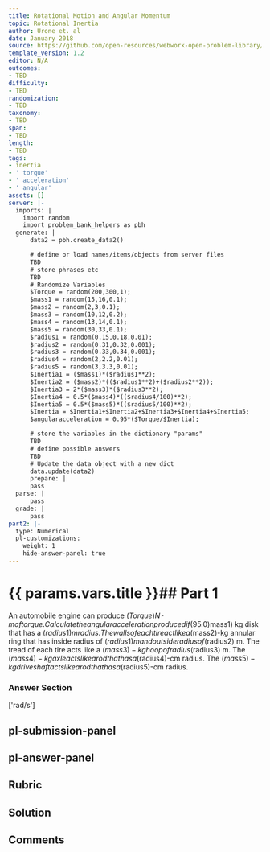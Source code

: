 ```yaml
---
title: Rotational Motion and Angular Momentum
topic: Rotational Inertia
author: Urone et. al
date: January 2018
source: https://github.com/open-resources/webwork-open-problem-library/tree/master/Contrib/BrockPhysics/College_Physics_Urone/10.Rotational_Motion_and_Angular_Momentum/10-03.Rotational_Inertia/NU_U17_10_03_008.pg
template_version: 1.2
editor: N/A
outcomes:
- TBD
difficulty:
- TBD
randomization:
- TBD
taxonomy:
- TBD
span:
- TBD
length:
- TBD
tags:
- inertia
- ' torque'
- ' acceleration'
- ' angular'
assets: []
server: |-
  imports: |
    import random
    import problem_bank_helpers as pbh
  generate: |
      data2 = pbh.create_data2()

      # define or load names/items/objects from server files
      TBD
      # store phrases etc
      TBD
      # Randomize Variables
      $Torque = random(200,300,1);
      $mass1 = random(15,16,0.1);
      $mass2 = random(2,3,0.1);
      $mass3 = random(10,12,0.2);
      $mass4 = random(13,14,0.1);
      $mass5 = random(30,33,0.1);
      $radius1 = random(0.15,0.18,0.01);
      $radius2 = random(0.31,0.32,0.001);
      $radius3 = random(0.33,0.34,0.001);
      $radius4 = random(2,2.2,0.01);
      $radius5 = random(3,3.3,0.01);
      $Inertia1 = ($mass1)*($radius1**2);
      $Inertia2 = ($mass2)*(($radius1**2)+($radius2**2));
      $Inertia3 = 2*($mass3)*($radius3**2);
      $Inertia4 = 0.5*($mass4)*(($radius4/100)**2);
      $Inertia5 = 0.5*($mass5)*(($radius5/100)**2);
      $Inertia = $Inertia1+$Inertia2+$Inertia3+$Inertia4+$Inertia5;
      $angularacceleration = 0.95*($Torque/$Inertia);

      # store the variables in the dictionary "params"
      TBD
      # define possible answers
      TBD
      # Update the data object with a new dict
      data.update(data2)
      prepare: |
      pass
  parse: |
      pass
  grade: |
      pass
part2: |-
  type: Numerical
  pl-customizations:
    weight: 1
    hide-answer-panel: true
---
```


# {{ params.vars.title }}## Part 1 
An automobile engine can produce ($Torque) N·m of torque. Calculate the angularacceleration produced if (95.0)% of this torque is applied to the drive shaft, axle, andrear wheels of a car, given the following information. The car is suspended so that thewheels can turn freely. Each wheel acts like a ($mass1) kg disk that has a ($radius1) m radius. The walls of each tire act like a ($mass2)-kg annular ring that has inside radius of ($radius1) m and outside radius of ($radius2) m. The tread of each tire acts like a ($mass3)-kg hoop of radius ($radius3) m. The ($mass4)-kg axle acts like a rod that has a ($radius4)-cm radius. The ($mass5)-kg drive shaft acts like a rod that has a ($radius5)-cm radius. 


### Answer Section 
['rad/s']

## pl-submission-panel 


## pl-answer-panel 


## Rubric 


## Solution 


## Comments 


